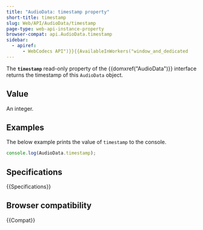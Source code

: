 ```yaml
---
title: "AudioData: timestamp property"
short-title: timestamp
slug: Web/API/AudioData/timestamp
page-type: web-api-instance-property
browser-compat: api.AudioData.timestamp
sidebar:
  - apiref:
      - WebCodecs API")}}{{AvailableInWorkers("window_and_dedicated
---
```


The **`timestamp`** read-only property of the {{domxref("AudioData")}} interface returns the timestamp of this `AudioData` object.

## Value

An integer.

## Examples

The below example prints the value of `timestamp` to the console.

```js
console.log(AudioData.timestamp);
```

## Specifications

{{Specifications}}

## Browser compatibility

{{Compat}}
